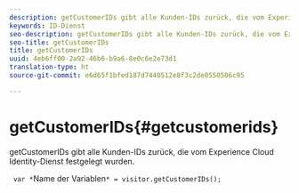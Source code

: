```yaml
---
description: getCustomerIDs gibt alle Kunden-IDs zurück, die vom Experience Cloud Identity-Dienst festgelegt wurden.
keywords: ID-Dienst
seo-description: getCustomerIDs gibt alle Kunden-IDs zurück, die vom Experience Cloud Identity-Dienst festgelegt wurden.
seo-title: getCustomerIDs
title: getCustomerIDs
uuid: 4eb6ff00-2a92-46b6-b9a6-8e0c6e2e73d1
translation-type: ht
source-git-commit: e6d65f1bfed187d7440512e8f3c2de0550506c95

---
```



# getCustomerIDs{#getcustomerids}

getCustomerIDs gibt alle Kunden-IDs zurück, die vom Experience Cloud Identity-Dienst festgelegt wurden.

<!--
Is there anything else we can say about this??
-->

` var *`Name der Variablen`* = visitor.getCustomerIDs();`
